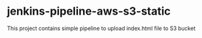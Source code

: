 # jenkins-pipeline-aws-s3-static  

This project contains simple pipeline to upload index.html file to S3 bucket